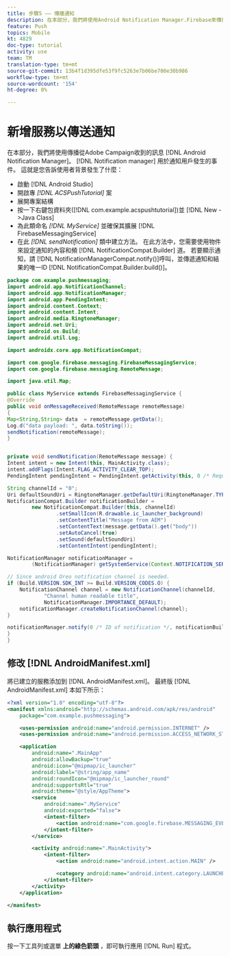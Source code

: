 ```yaml
---
title: 步驟5 —— 傳播通知
description: 在本部分，我們將使用Android Notification Manager.Firebase來傳播從Adobe Campaign收到的訊息。
feature: Push
topics: Mobile
kt: 4829
doc-type: tutorial
activity: use
team: TM
translation-type: tm+mt
source-git-commit: 13b4f1d395dfe53f9fc5263e7b06be700e30b986
workflow-type: tm+mt
source-wordcount: '154'
ht-degree: 0%

---
```


# 新增服務以傳送通知

在本部分，我們將使用傳播從Adobe Campaign收到的訊息 [!DNL Android Notification Manager]。 [!DNL Notification manager] 用於通知用戶發生的事件。
這就是您告訴使用者背景發生了什麼：

* 啟動 [!DNL Android Studio]
* 開啟專 *[!DNL ACSPushTutorial]* 案
* 展開專案結構
* 按一下右鍵包資料夾([!DNL com.example.acspushtutorial])並 [!DNL New ->Java Class]
* 為此類命名 *[!DNL MyService]* 並確保其擴展 [!DNL FirebaseMessagingService]
* 在此 *[!DNL sendNotification]* 類中建立方法。 在此方法中，您需要使用物件來設定通知的內容和頻 [!DNL NotificationCompat.Builder] 道。 若要顯示通知，請 [!DNL NotificationManagerCompat.notify()]呼叫，並傳遞通知和結果的唯一ID [!DNL NotificationCompat.Builder.build()]。

<!--
Removed `{.line-numbers}` below
-->

```java
package com.example.pushmessaging;
import android.app.NotificationChannel;
import android.app.NotificationManager;
import android.app.PendingIntent;
import android.content.Context;
import android.content.Intent;
import android.media.RingtoneManager;
import android.net.Uri;
import android.os.Build;
import android.util.Log;

import androidx.core.app.NotificationCompat;

import com.google.firebase.messaging.FirebaseMessagingService;
import com.google.firebase.messaging.RemoteMessage;

import java.util.Map;

public class MyService extends FirebaseMessagingService {
@Override
public void onMessageReceived(RemoteMessage remoteMessage)
{
Map<String,String> data  = remoteMessage.getData();
Log.d("data payload: ", data.toString());
sendNotification(remoteMessage);
}


private void sendNotification(RemoteMessage message) {
Intent intent = new Intent(this, MainActivity.class);
intent.addFlags(Intent.FLAG_ACTIVITY_CLEAR_TOP);
PendingIntent pendingIntent = PendingIntent.getActivity(this, 0 /* Request code */, intent, PendingIntent.FLAG_ONE_SHOT);

String channelId = "0";
Uri defaultSoundUri = RingtoneManager.getDefaultUri(RingtoneManager.TYPE_NOTIFICATION);
NotificationCompat.Builder notificationBuilder =
        new NotificationCompat.Builder(this, channelId)
                .setSmallIcon(R.drawable.ic_launcher_background)
                .setContentTitle("Message from AEM")
                .setContentText(message.getData().get("body"))
                .setAutoCancel(true)
                .setSound(defaultSoundUri)
                .setContentIntent(pendingIntent);

NotificationManager notificationManager =
        (NotificationManager) getSystemService(Context.NOTIFICATION_SERVICE);

// Since android Oreo notification channel is needed.
if (Build.VERSION.SDK_INT >= Build.VERSION_CODES.O) {
    NotificationChannel channel = new NotificationChannel(channelId,
            "Channel human readable title",
            NotificationManager.IMPORTANCE_DEFAULT);
    notificationManager.createNotificationChannel(channel);
}

notificationManager.notify(0 /* ID of notification */, notificationBuilder.build());
}
}
```

## 修改 [!DNL AndroidManifest.xml]

將已建立的服務添加到 [!DNL AndroidManifest.xml]。 最終版 [!DNL AndroidManifest.xml] 本如下所示：

<!--
Removed `{.line-numbers}` below
-->

```xml
<?xml version="1.0" encoding="utf-8"?>
<manifest xmlns:android="http://schemas.android.com/apk/res/android"
    package="com.example.pushmessaging">

    <uses-permission android:name="android.permission.INTERNET" />
    <uses-permission android:name="android.permission.ACCESS_NETWORK_STATE" />

    <application
        android:name=".MainApp"
        android:allowBackup="true"
        android:icon="@mipmap/ic_launcher"
        android:label="@string/app_name"
        android:roundIcon="@mipmap/ic_launcher_round"
        android:supportsRtl="true"
        android:theme="@style/AppTheme">
        <service
            android:name=".MyService"
            android:exported="false">
            <intent-filter>
                <action android:name="com.google.firebase.MESSAGING_EVENT" />
            </intent-filter>
        </service>

        <activity android:name=".MainActivity">
            <intent-filter>
                <action android:name="android.intent.action.MAIN" />

                <category android:name="android.intent.category.LAUNCHER" />
            </intent-filter>
        </activity>
    </application>

</manifest>
```

## 執行應用程式

按一下工具列或選單 **上的綠色箭頭** ，即可執行應用 [!DNL Run] 程式。
